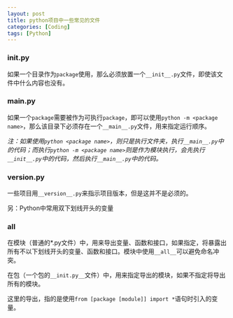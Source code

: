 ```yaml
---
layout: post
title: python项目中一些常见的文件
categories: [Coding]
tags: [Python]
---
```


### __init__.py

如果一个目录作为`package`使用，那么必须放置一个`__init__.py`文件，即使该文件中什么内容也没有。

### __main__.py

如果一个`package`需要被作为可执行`package`，即可以使用`python -m <package name>`，那么该目录下必须存在一个`__main__.py`文件，用来指定运行顺序。

*注：如果使用`python <package name>`，则只是执行文件夹，执行`__main__.py`中的代码；而执行`python -m <package name>`则是作为模块执行，会先执行`__init__.py`中的代码，然后执行`__main__.py`中的代码。*

### __version__.py

一些项目用`__version__.py`来指示项目版本，但是这并不是必须的。

另：Python中常用双下划线开头的变量

### __all__

在模块（普通的*.py文件）中，用来导出变量、函数和接口，如果指定，将暴露出所有不以下划线开头的变量、函数和接口。模块中使用`__all__`可以避免命名冲突。

在包（一个包的`__init.py__`文件）中，用来指定导出的模块，如果不指定将导出所有的模块。

这里的导出，指的是使用`from [package [module]] import *`语句时引入的变量。

